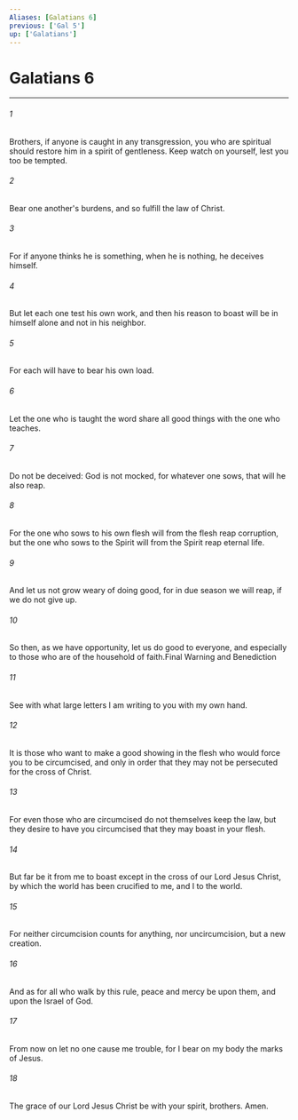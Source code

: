 ```yaml
---
Aliases: [Galatians 6]
previous: ['Gal 5']
up: ['Galatians']
---
```

# Galatians 6
***



###### 1 
Brothers, if anyone is caught in any transgression, you who are spiritual should restore him in a spirit of gentleness. Keep watch on yourself, lest you too be tempted. 

###### 2 
Bear one another's burdens, and so fulfill the law of Christ. 

###### 3 
For if anyone thinks he is something, when he is nothing, he deceives himself. 

###### 4 
But let each one test his own work, and then his reason to boast will be in himself alone and not in his neighbor. 

###### 5 
For each will have to bear his own load. 

###### 6 
Let the one who is taught the word share all good things with the one who teaches. 

###### 7 
Do not be deceived: God is not mocked, for whatever one sows, that will he also reap. 

###### 8 
For the one who sows to his own flesh will from the flesh reap corruption, but the one who sows to the Spirit will from the Spirit reap eternal life. 

###### 9 
And let us not grow weary of doing good, for in due season we will reap, if we do not give up. 

###### 10 
So then, as we have opportunity, let us do good to everyone, and especially to those who are of the household of faith.Final Warning and Benediction 

###### 11 
See with what large letters I am writing to you with my own hand. 

###### 12 
It is those who want to make a good showing in the flesh who would force you to be circumcised, and only in order that they may not be persecuted for the cross of Christ. 

###### 13 
For even those who are circumcised do not themselves keep the law, but they desire to have you circumcised that they may boast in your flesh. 

###### 14 
But far be it from me to boast except in the cross of our Lord Jesus Christ, by which the world has been crucified to me, and I to the world. 

###### 15 
For neither circumcision counts for anything, nor uncircumcision, but a new creation. 

###### 16 
And as for all who walk by this rule, peace and mercy be upon them, and upon the Israel of God. 

###### 17 
From now on let no one cause me trouble, for I bear on my body the marks of Jesus. 

###### 18 
The grace of our Lord Jesus Christ be with your spirit, brothers. Amen.

